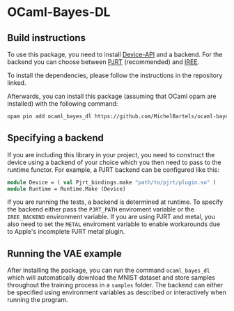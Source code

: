 # OCaml-Bayes-DL
## Build instructions
To use this package, you need to install [Device-API](https://github.com/MichelBartels/device-api) and a backend. For the backend you can choose between [PJRT](https://github.com/MichelBartels/ocaml-pjrt) (recommended) and [IREE](https://github.com/MichelBartels/ocaml-iree).

To install the dependencies, please follow the instructions in the repository linked.

Afterwards, you can install this package (assuming that OCaml opam are installed) with the following command:

``` sh
opam pin add ocaml_bayes_dl https://github.com/MichelBartels/ocaml-bayes-dl.git
```

## Specifying a backend
If you are including this library in your project, you need to construct the device using a backend of your choice which you then need to pass to the runtime functor. For example, a PJRT backend can be configured like this:

``` ocaml
module Device = ( val Pjrt_bindings.make "path/to/pjrt/plugin.so" )
module Runtime = Runtime.Make (Device)
```

If you are running the tests, a backend is determined at runtime. To specify the backend either pass the `PJRT_PATH` enviroment variable or the `IREE_BACKEND` environment variable. If you are using PJRT and metal, you also need to set the `METAL` enviroment variable to enable workarounds due to Apple's incomplete PJRT metal plugin.

## Running the VAE example
After installing the package, you can run the command `ocaml_bayes_dl` which will automatically download the MNIST dataset and store samples throughout the training process in a `samples` folder. The backend can either be specified using environment variables as described or interactively when running the program.
